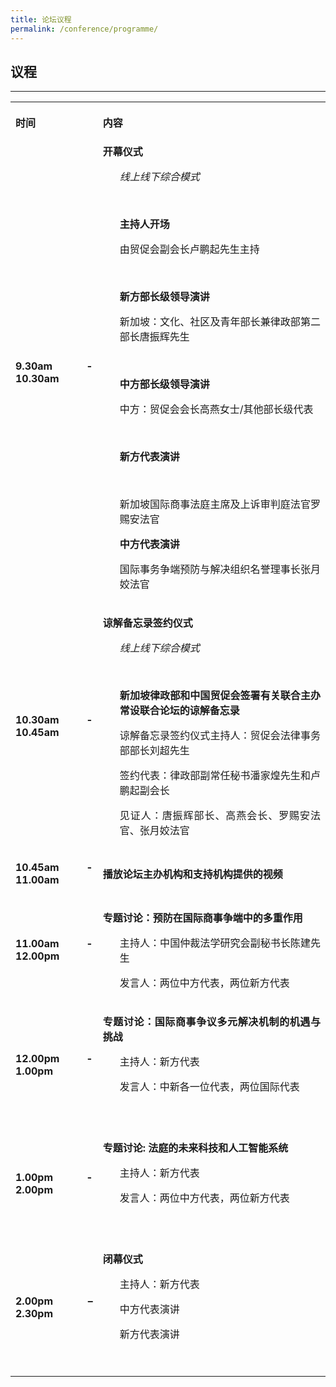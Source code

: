 ```yaml
---
title: 论坛议程
permalink: /conference/programme/
---
```


<style>
table tr td ul li {font-size: 1rem;}
  table tr td p {font-size: 1rem;}
  table tr th p {font-size: 1rem;}
</style>


## 议程

---

<table>
  <tr>
    <th>
      <p style="text-align: justify"><b>时间</b></p>
    </th>
    <th>
      <p style="text-align: justify"><b>内容</b></p>
    </th>
  </tr>
  <tr>
    <td><p style="text-align: justify"><b>9.30am - 10.30am</b></p></td>
    <td><b>开幕仪式</b>
      <ul>
        <p style="text-align: justify"><i>线上线下综合模式</i></p><br>
        <p style="text-align: justify"><b>主持人开场</b></p>
        <p style="text-align: justify">由贸促会副会长卢鹏起先生主持</p><br>
      	<p style="text-align: justify"><b>新方部长级领导演讲</b></p>
     	  <p style="text-align: justify">新加坡：文化、社区及青年部长兼律政部第二部长唐振辉先生</p><br>
        <p style="text-align: justify"><b>中方部长级领导演讲</b></p>
 	      <p style="text-align: justify">中方：贸促会会长高燕女士/其他部长级代表</p><br>
        <p style="text-align: justify"><b>新方代表演讲</b></p><br>
        <p style="text-align: justify">新加坡国际商事法庭主席及上诉审判庭法官罗赐安法官</p>
      	<p style="text-align: justify"><b>中方代表演讲</b></p>
      	<p style="text-align: justify">国际事务争端预防与解决组织名誉理事长张月姣法官</p>
     </ul>
    </td>
  </tr>
  <tr>
    <td><p style="text-align: justify"><b>10.30am - 10.45am</b></p></td>
    <td><p style="text-align: justify"><b>谅解备忘录签约仪式</b></p>
      <ul>
        <p style="text-align: justify"><i>线上线下综合模式</i></p><br>
        <p style="text-align: justify"><b>新加坡律政部和中国贸促会签署有关联合主办常设联合论坛的谅解备忘录</b></p>
        <p style="text-align: justify">谅解备忘录签约仪式主持人：贸促会法律事务部部长刘超先生</p>
        <p style="text-align: justify">签约代表：律政部副常任秘书潘家煌先生和卢鹏起副会长</p>
 	      <p style="text-align: justify">见证人：唐振辉部长、高燕会长、罗赐安法官、张月姣法官</p>
      </ul>
    </td>
  </tr>
    <tr>
      <td><p style="text-align: justify"><b>10.45am - 11.00am</b></p></td>
      <td><p style="text-align: justify"><b>播放论坛主办机构和支持机构提供的视频</b></p>
      </td>
  </tr>
    <tr>
      <td><p style="text-align: justify"><b>11.00am - 12.00pm</b></p></td>
      <td><p style="text-align: justify"><b>专题讨论：预防在国际商事争端中的多重作用</b></p>
      <ul>
        <p style="text-align: justify">主持人：中国仲裁法学研究会副秘书长陈建先生</p>
        <p style="text-align: justify">发言人：两位中方代表，两位新方代表</p>
      </ul>
    </td>
  </tr>
    <tr>
      <td><p style="text-align: justify"><b>12.00pm - 1.00pm</b></p></td>
      <td><p style="text-align: justify"><b>专题讨论：国际商事争议多元解决机制的机遇与挑战</b></p>
      <ul>
        <p style="text-align: justify">主持人：新方代表</p>
        <p style="text-align: justify">发言人：中新各一位代表，两位国际代表</p>
     </ul>
    </td>
  </tr>
    <tr>
      <td><p style="text-align: justify"><b>1.00pm - 2.00pm</b></p></td>
      <td><p style="text-align: justify"><b>专题讨论: 法庭的未来科技和人工智能系统</b></p>
      <ul>
      <p style="text-align: justify">主持人：新方代表</p>
      <p style="text-align: justify">发言人：两位中方代表，两位新方代表</p>
    </ul>
   </td>
  </tr>
    <tr>
      <td><p style="text-align: justify"><b>2.00pm – 2.30pm</b></p></td>
      <td><p style="text-align: justify"><b>闭幕仪式</b></p>
      <ul>
      <p style="text-align: justify">主持人：新方代表</p>
      <p style="text-align: justify">中方代表演讲</p>
      <p style="text-align: justify">新方代表演讲</p>
    </ul>
   </td>
  </tr>
</table>
